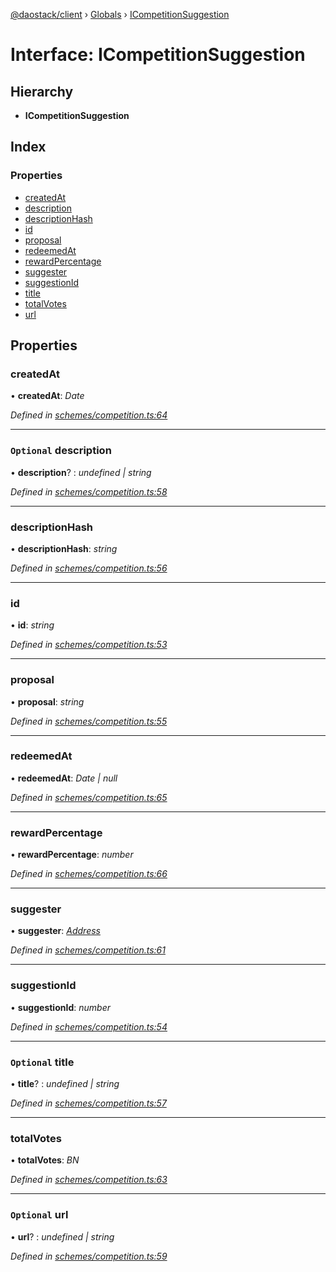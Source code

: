 [@daostack/client](../README.md) › [Globals](../globals.md) › [ICompetitionSuggestion](icompetitionsuggestion.md)

# Interface: ICompetitionSuggestion

## Hierarchy

* **ICompetitionSuggestion**

## Index

### Properties

* [createdAt](icompetitionsuggestion.md#createdat)
* [description](icompetitionsuggestion.md#optional-description)
* [descriptionHash](icompetitionsuggestion.md#descriptionhash)
* [id](icompetitionsuggestion.md#id)
* [proposal](icompetitionsuggestion.md#proposal)
* [redeemedAt](icompetitionsuggestion.md#redeemedat)
* [rewardPercentage](icompetitionsuggestion.md#rewardpercentage)
* [suggester](icompetitionsuggestion.md#suggester)
* [suggestionId](icompetitionsuggestion.md#suggestionid)
* [title](icompetitionsuggestion.md#optional-title)
* [totalVotes](icompetitionsuggestion.md#totalvotes)
* [url](icompetitionsuggestion.md#optional-url)

## Properties

###  createdAt

• **createdAt**: *Date*

*Defined in [schemes/competition.ts:64](https://github.com/daostack/client/blob/84a7af3/src/schemes/competition.ts#L64)*

___

### `Optional` description

• **description**? : *undefined | string*

*Defined in [schemes/competition.ts:58](https://github.com/daostack/client/blob/84a7af3/src/schemes/competition.ts#L58)*

___

###  descriptionHash

• **descriptionHash**: *string*

*Defined in [schemes/competition.ts:56](https://github.com/daostack/client/blob/84a7af3/src/schemes/competition.ts#L56)*

___

###  id

• **id**: *string*

*Defined in [schemes/competition.ts:53](https://github.com/daostack/client/blob/84a7af3/src/schemes/competition.ts#L53)*

___

###  proposal

• **proposal**: *string*

*Defined in [schemes/competition.ts:55](https://github.com/daostack/client/blob/84a7af3/src/schemes/competition.ts#L55)*

___

###  redeemedAt

• **redeemedAt**: *Date | null*

*Defined in [schemes/competition.ts:65](https://github.com/daostack/client/blob/84a7af3/src/schemes/competition.ts#L65)*

___

###  rewardPercentage

• **rewardPercentage**: *number*

*Defined in [schemes/competition.ts:66](https://github.com/daostack/client/blob/84a7af3/src/schemes/competition.ts#L66)*

___

###  suggester

• **suggester**: *[Address](../globals.md#address)*

*Defined in [schemes/competition.ts:61](https://github.com/daostack/client/blob/84a7af3/src/schemes/competition.ts#L61)*

___

###  suggestionId

• **suggestionId**: *number*

*Defined in [schemes/competition.ts:54](https://github.com/daostack/client/blob/84a7af3/src/schemes/competition.ts#L54)*

___

### `Optional` title

• **title**? : *undefined | string*

*Defined in [schemes/competition.ts:57](https://github.com/daostack/client/blob/84a7af3/src/schemes/competition.ts#L57)*

___

###  totalVotes

• **totalVotes**: *BN*

*Defined in [schemes/competition.ts:63](https://github.com/daostack/client/blob/84a7af3/src/schemes/competition.ts#L63)*

___

### `Optional` url

• **url**? : *undefined | string*

*Defined in [schemes/competition.ts:59](https://github.com/daostack/client/blob/84a7af3/src/schemes/competition.ts#L59)*
